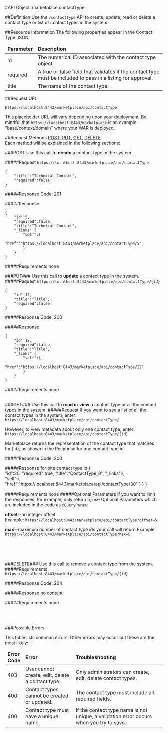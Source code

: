 #API Object: marketplace.contactType

##Definition 
Use the `/contactType` API to create, update, read or delete a contact type or list of contact types in the system. 

##Resource Information
The following properties appear in the Contact Type JSON:

<table style="width:100%">
    <thead>
        <tr>
            <td><b>Parameter</b></td>
            <td><b>Description</b></td
        </tr>
    </thead>
    <tbody>
        <tr>
            <td>id</td>
            <td>The numerical ID associated with the contact type object.</td> 
        </tr>
        <tr>
            <td>required</td>
            <td>A true or false field that validates if the contact type must be included to pass in a listing for approval.</td> 
        </tr>
        <tr>
            <td>title</td>
            <td>The name of the contact type.</td> 
        </tr>
    </tbody>
</table>
 
##Request URL

`https://localhost:8443/marketplace/api/contactType`

This placeholder URL will vary depending upon your deployment. Be mindful that `https://localhost:8443/marketplace` is an example "base/context/domain" where your WAR is deployed.  

##Request Methods
[POST](https://github.com/ozone-development/ozp-rest/blob/master/docs-external/rest/OZP_contactTypeAPI.md#POST),
[PUT](https://github.com/ozone-development/ozp-rest/blob/master/docs-external/rest/OZP_contactTypeAPI.md#PUT), 
[GET](https://github.com/ozone-development/ozp-rest/blob/master/docs-external/rest/OZP_contactTypeAPI.md#GET), 
[DELETE](https://github.com/ozone-development/ozp-rest/blob/master/docs-external/rest/OZP_contactTypeAPI.md#DELETE)
<br>
Each method will be explained in the following sections:

###<a name=POST>POST</a>
Use this call to **create** a contact type in the system.

#####Request
`https://localhost:8443/marketplace/api/contactType`

    {  
        "title":"Technical Contact",
        "required":false
    }


#####Response Code:
201

#####Response

    {  
        "id":5,
        "required":false,
        "title":"Technical Contact",
        "_links":{  
            "self":{  
                "href":"https://localhost:8443/marketplace/api/contactType/5"
            }
        }
    }

#####Requirements
none
<br>




###<a name=PUT>PUT</a>###
Use this call to **update** a contact type in the system.
#####Request
`https://localhost:8443/marketplace/api/contactType/{id}`

    {  
        "id":12,
        "title":"Title",
        "required":false
    }

#####Response Code:
200

#####Response
    
    {  
        "id":12,
        "required":false,
        "title":"Title",
        "_links":{  
            "self":{  
                "href":"https://localhost:8443/marketplace/api/contactType/12"
            }
        }
    }

#####Requirements
none
<br>
<br>


###<a name=GET>GET</a>###
Use this call to **read or view** a contact type or all the contact types in the system.
#####Request
If you want to see a list of all the contact types in the system, enter:
`https://localhost:8443/marketplace/api/contactType/`

However, to view metadata about only one contact type, enter:
`https://localhost:8443/marketplace/api/contactType/{id}`
 
Marketplace returns the representation of the contact type that matches the{id}, as shown in the Response for one contact type id. 

#####Response Code:
200

#####Response for one contact type id
    {  
        "id":30,
        "required":true,
        "title":"ContactType_8",
        "_links":{  
            "self":{  
                "href":"https://localhost:8443/marketplace/api/contactType/30"
            }
        }
    }

#####Requirements
none
#####Optional Parameters
If you want to limit the responses, for example, only return 5, use Optional Parameters which are included in the code as `@QueryParam`:

**offset**--an integer offset <br>
Example: `https://localhost:8443/marketplace/api/contactType?offset=5`

**max**--maximum number of contact type ids your call will return
Example: `https://localhost:8443/marketplace/api/contactType?max=5`

<br>
<br>
<br>

###<a name=DELETE>DELETE</a>###
Use this call to remove a contact type from the system.
#####Requirements
`https://localhost:8443/marketplace/api/contactType/{id}`

#####Response Code:
204

#####Response
no content<br>    
       
#####Requirements
none

<br>
<br>




###Possible Errors

This table lists common errors. Other errors may occur but these are the most likely:
<table style="width:100%">
    <thead>
        <tr>    
            <td><b>Error <br> Code</b></td>
            <td><b>Error</b></td>
            <td><b>Troubleshooting</b></td>
        </tr>
    </thead>
    <tbody>
        <tr>
            <td>403
            <td>User cannot create, edit, delete a contact type.
            <td>Only administrators can create, edit, delete contact types.</td> 
        </tr>  
        <tr>
            <td>400
            <td>Contact types cannot be created or updated.
            <td>The contact type must include all required fields.</td> 
        </tr>
        <tr>
            <td>400
            <td>Contact type must have a unique name.</td>
            <td>If the contact type name is not unique, a validation error occurs when you try to save.</td> 
        </tr>
    </tbody>
</table> 

